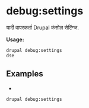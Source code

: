 # debug:settings
यादी वापरकर्ता Drupal कंसोल सेटिंग्ज.

**Usage:**
```
drupal debug:settings
dse
```

## Examples
* 
```
drupal debug:settings
```
